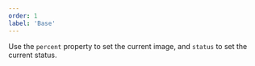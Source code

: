 ```yaml
---
order: 1
label: 'Base'
---
```


Use the `percent` property to set the current image, and `status` to set the current status.
